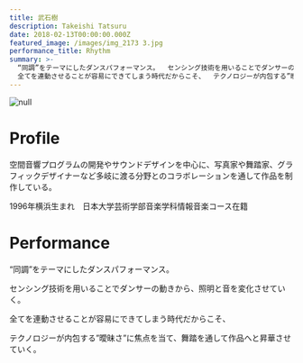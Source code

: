 ```yaml
---
title: 武石樹
description: Takeishi Tatsuru
date: 2018-02-13T00:00:00.000Z
featured_image: /images/img_2173 3.jpg
performance_title: Rhythm
summary: >-
  “同調”をテーマにしたダンスパフォーマンス。  センシング技術を用いることでダンサーの動きから、照明と音を変化させていく。 
  全てを連動させることが容易にできてしまう時代だからこそ、  テクノロジーが内包する”曖昧さ”に焦点を当て、舞踏を通して作品へと昇華させていく。
---
```

![null]()

# Profile

空間音響プログラムの開発やサウンドデザインを中心に、写真家や舞踏家、グラフィックデザイナーなど多岐に渡る分野とのコラボレーションを通して作品を制作している。

1996年横浜生まれ　日本大学芸術学部音楽学科情報音楽コース在籍

# Performance

“同調”をテーマにしたダンスパフォーマンス。

センシング技術を用いることでダンサーの動きから、照明と音を変化させていく。

全てを連動させることが容易にできてしまう時代だからこそ、

テクノロジーが内包する”曖昧さ”に焦点を当て、舞踏を通して作品へと昇華させていく。
